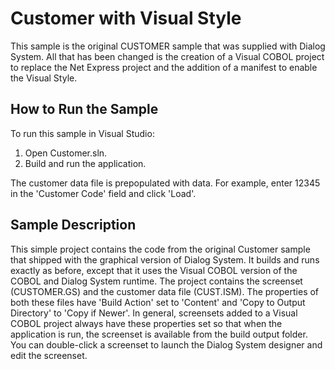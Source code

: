 # Customer with Visual Style

This sample is the original CUSTOMER sample that was supplied with Dialog System.
All that has been changed is the creation of a Visual COBOL project to replace
the Net Express project and the addition of a manifest to enable the Visual Style.

## How to Run the Sample

To run this sample in Visual Studio:

1. Open Customer.sln.
2. Build and run the application.

The customer data file is prepopulated with data.
For example, enter 12345 in the 'Customer Code' field and click 'Load'.

## Sample Description

This simple project contains the code from the original Customer sample that shipped
with the graphical version of Dialog System. It builds and runs exactly
as before, except that it uses the Visual COBOL version of the COBOL
and Dialog System runtime.
The project contains the screenset (CUSTOMER.GS) and the customer data file (CUST.ISM).
The properties of both these files have 'Build Action' set to 'Content' and 'Copy to Output Directory'
to 'Copy if Newer'. In general, screensets added to a Visual COBOL project always
have these properties set so that when the application is run, the screenset is
available from the build output folder.
You can double-click a screenset to launch the Dialog System designer and edit the screenset. 
